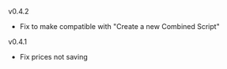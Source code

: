v0.4.2
- Fix to make compatible with "Create a new Combined Script" 

v0.4.1 
- Fix prices not saving